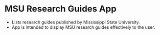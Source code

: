 # MSU Research Guides App

- Lists research guides published by Mississippi State University.
- App is intended to display MSU research guides effectively to the user.
